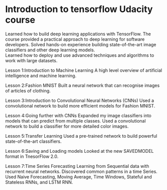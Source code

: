 # Introduction to tensorflow Udacity course

Learned how to build deep learning applications with TensorFlow. 
The course provided a practical approach to deep learning for software developers. 
Solved hands-on experience building state-of-the-art image classifiers and other deep learning models.  
Learned how to deploy and use advanced techniques and algorithms to work with large datasets. 

Lesson 1:Introduction to Machine Learning
A high level overview of artificial intelligence and machine learning. 

Lesson 2:Fashion MNIST
Built a neural network that can recognise images of articles of clothing.

Lesson 3:Introduction to Convolutional Neural Networks (CNNs)
Used a convolutional network to build more efficient models for Fashion MNIST.

Lesson 4:Going further with CNNs
Expanded my image classifiers into models that can predict from multiple classes.
Used a convolutional network to build a classifier for more detailed color images.

Lesson 5:Transfer Learning
Used a pre-trained network to build powerful state-of-the-art classifiers.

Lesson 6:Saving and Loading models 
Looked at the new SAVEDMODEL format in TnesorFlow 2.0.

Lesson 7:Time Series Forecasting
Learning from Sequential data with recurrent neural networks.
Discovered common patterns in a time Series. 
Used Naive Forecasting, Moving Average, Time Windows, Stateful and Stateless RNNs, and LSTM RNN. 
